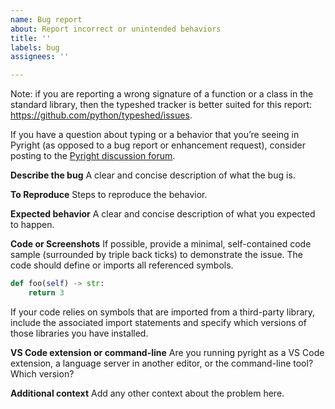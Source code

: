 ```yaml
---
name: Bug report
about: Report incorrect or unintended behaviors
title: ''
labels: bug
assignees: ''

---
```


Note: if you are reporting a wrong signature of a function or a class in the standard library, then the typeshed tracker is better suited for this report: https://github.com/python/typeshed/issues.

If you have a question about typing or a behavior that you’re seeing in Pyright (as opposed to a bug report or enhancement request), consider posting to the [Pyright discussion forum](https://github.com/microsoft/pyright/discussions).

**Describe the bug**
A clear and concise description of what the bug is.

**To Reproduce**
Steps to reproduce the behavior.

**Expected behavior**
A clear and concise description of what you expected to happen.

**Code or Screenshots**
If possible, provide a minimal, self-contained code sample (surrounded by triple back ticks) to demonstrate the issue. The code should define or imports all referenced symbols.

```python
def foo(self) -> str:
    return 3
```

If your code relies on symbols that are imported from a third-party library, include the associated import statements and specify which versions of those libraries you have installed.

**VS Code extension or command-line**
Are you running pyright as a VS Code extension, a language server in another editor, or the command-line tool? Which version?

**Additional context**
Add any other context about the problem here.
